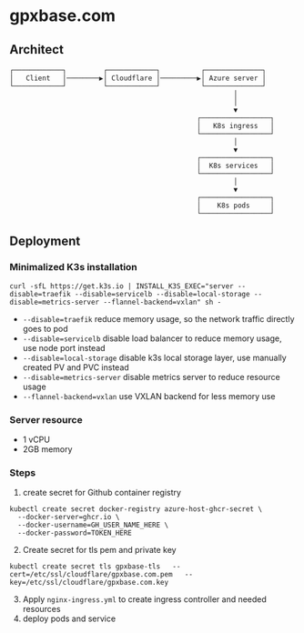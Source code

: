 # gpxbase.com

## Architect

```
┌────────────┐         ┌────────────┐          ┌──────────────┐  
│   Client   │────────▶│ Cloudflare │─────────▶│ Azure server │  
└────────────┘         └────────────┘          └──────────────┘  
                                                       │         
                                                       │         
                                                       ▼         
                                              ┌─────────────────┐
                                              │   K8s ingress   │
                                              └─────────────────┘
                                                       │         
                                                       ▼         
                                              ┌─────────────────┐
                                              │  K8s services   │
                                              └─────────────────┘
                                                       │         
                                                       ▼         
                                              ┌─────────────────┐
                                              │    K8s pods     │
                                              └─────────────────┘
```


## Deployment

### Minimalized K3s installation

```shell
curl -sfL https://get.k3s.io | INSTALL_K3S_EXEC="server --disable=traefik --disable=servicelb --disable=local-storage --disable=metrics-server --flannel-backend=vxlan" sh -
```

* `--disable=traefik` reduce memory usage, so the network traffic directly goes to pod
* `--disable=servicelb` disable load balancer to reduce memory usage, use node port instead
* `--disable=local-storage` disable k3s local storage layer, use manually created PV and PVC instead
* `--disable=metrics-server` disable metrics server to reduce resource usage
* `--flannel-backend=vxlan` use VXLAN backend for less memory use

### Server resource

* 1 vCPU
* 2GB memory

### Steps

1. create secret for Github container registry

```shell
kubectl create secret docker-registry azure-host-ghcr-secret \
  --docker-server=ghcr.io \
  --docker-username=GH_USER_NAME_HERE \
  --docker-password=TOKEN_HERE
```

2. Create secret for tls pem and private key

```shell
kubectl create secret tls gpxbase-tls   --cert=/etc/ssl/cloudflare/gpxbase.com.pem   --key=/etc/ssl/cloudflare/gpxbase.com.key
```

3. Apply `nginx-ingress.yml` to create ingress controller and needed resources
4. deploy pods and service
